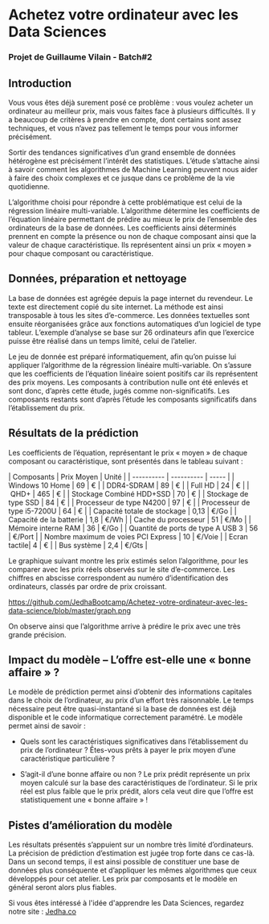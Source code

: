 # Achetez votre ordinateur avec les Data Sciences
### Projet de Guillaume Vilain - Batch#2

## Introduction

Vous vous êtes déjà surement posé ce problème : vous voulez acheter un ordinateur au meilleur prix, mais vous faites face à plusieurs difficultés. Il y a beaucoup de critères à prendre en compte, dont certains sont assez techniques, et vous n’avez pas tellement le temps pour vous informer précisément.

Sortir des tendances significatives d’un grand ensemble de données hétérogène est précisément l’intérêt des statistiques. L’étude s’attache ainsi à savoir comment les algorithmes de Machine Learning peuvent nous aider à faire des choix complexes et ce jusque dans ce problème de la vie quotidienne.

L’algorithme choisi pour répondre à cette problématique est celui de la régression linéaire multi-variable. L’algorithme détermine les coefficients de l’équation linéaire permettant de prédire au mieux le prix de l’ensemble des ordinateurs de la base de données. Les coefficients ainsi déterminés prennent en compte la présence ou non de chaque composant ainsi que la valeur de chaque caractéristique. Ils représentent ainsi un prix « moyen » pour chaque composant ou caractéristique.


## Données, préparation et nettoyage

La base de données est agrégée depuis la page internet du revendeur. Le texte est directement copié du site internet. La méthode est ainsi transposable à tous les sites d’e-commerce. Les données textuelles sont ensuite réorganisées grâce aux fonctions automatiques d’un logiciel de type tableur. L’exemple d’analyse se base sur 26 ordinateurs afin que l’exercice puisse être réalisé dans un temps limité, celui de l’atelier.

Le jeu de donnée est préparé informatiquement, afin qu’on puisse lui appliquer l’algorithme de la régression linéaire multi-variable. On s’assure que les coefficients de l’équation linéaire soient positifs car ils représentent des prix moyens. Les composants à contribution nulle ont été enlevés et sont donc, d’après cette étude, jugés comme non-significatifs. Les composants restants sont d’après l’étude les composants significatifs dans l’établissement du prix.

## Résultats de la prédiction

Les coefficients de l’équation, représentant le prix « moyen » de chaque composant ou caractéristique, sont présentés dans le tableau suivant :

| Composants | Prix Moyen | Unité |
| ---------- | ---------- | ----- |
| Windows 10 Home |	69 |	€ |
| DDR4-SDRAM |	89 |	€ |
| Full HD	| 24 |	€ |
| QHD+	| 465 |	€ |
| Stockage Combiné HDD+SSD |	70 |	€ |
| Stockage de type SSD |	84 |	€ |
| Processeur de type N4200 |	97 |	€ |
| Processeur de type i5-7200U |	64 |	€ |
| Capacité totale de stockage |	0,13 |	€/Go |
| Capacité de la batterie |	1,8 |	€/Wh |
| Cache du processeur	| 51 |	€/Mo |
| Mémoire interne RAM |	36 |	€/Go |
| Quantité de ports de type A USB 3	| 56 | €/Port |
| Nombre maximum de voies PCI Express |	10 | €/Voie |
| Ecran tactile|	4 |	€ |
| Bus système |	2,4 |	€/Gts |

Le graphique suivant montre les prix estimés selon l’algorithme, pour les comparer avec les prix réels observés sur le site d’e-commerce. Les chiffres en abscisse correspondent au numéro d’identification des ordinateurs, classés par ordre de prix croissant.

https://github.com/JedhaBootcamp/Achetez-votre-ordinateur-avec-les-data-science/blob/master/graph.png

On observe ainsi que l’algorithme arrive à prédire le prix avec une très grande précision.

## Impact du modèle – L’offre est-elle une « bonne affaire » ?

Le modèle de prédiction permet ainsi d’obtenir des informations capitales dans le choix de l’ordinateur, au prix d’un effort très raisonnable. Le temps nécessaire peut être quasi-instantané si la base de données est déjà disponible et le code informatique correctement paramétré. Le modèle permet ainsi de savoir :

  * Quels sont les caractéristiques significatives dans l’établissement du prix de l’ordinateur ? Êtes-vous prêts à payer le prix moyen d’une caractéristique particulière ?

  * S’agit-il d’une bonne affaire ou non ? Le prix prédit représente un prix moyen calculé sur la base des caractéristiques de l’ordinateur. Si le prix réel est plus faible que le prix prédit, alors cela veut dire que l’offre est statistiquement une « bonne affaire » !


## Pistes d’amélioration du modèle

Les résultats présentés s’appuient sur un nombre très limité d’ordinateurs. La précision de prédiction d’estimation est jugée trop forte dans ce cas-là. Dans un second temps, il est ainsi possible de constituer une base de données plus conséquente et d’appliquer les mêmes algorithmes que ceux développés pour cet atelier. Les prix par composants et le modèle en général seront alors plus fiables.

Si vous êtes intéressé à l'idée d'apprendre les Data Sciences, regardez notre site : [Jedha.co](jedha.co)

